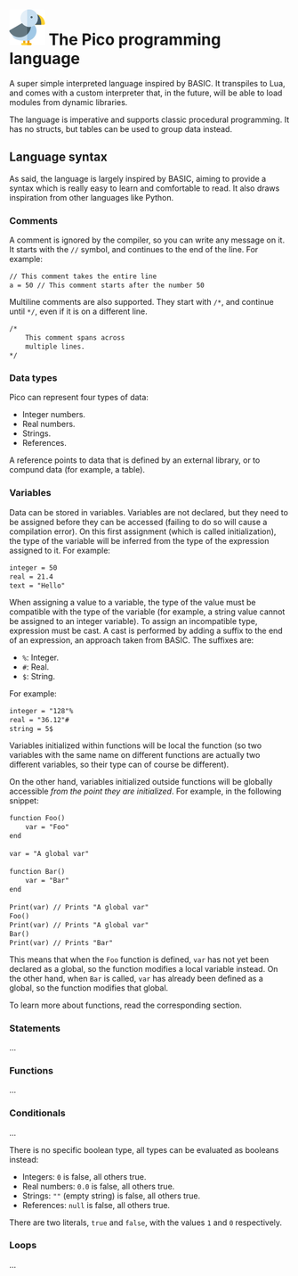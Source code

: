 # ![pico](logo.png) The Pico programming language

A super simple interpreted language inspired by BASIC. It transpiles to Lua, and comes with a
custom interpreter that, in the future, will be able to load modules from dynamic libraries.

The language is imperative and supports classic procedural programming. It has no structs, but
tables can be used to group data instead.

## Language syntax

As said, the language is largely inspired by BASIC, aiming to provide a syntax which is really easy
to learn and comfortable to read. It also draws inspiration from other languages like Python.

### Comments

A comment is ignored by the compiler, so you can write any message on it. It starts with the `//`
symbol, and continues to the end of the line. For example:

```
// This comment takes the entire line
a = 50 // This comment starts after the number 50
```

Multiline comments are also supported. They start with `/*`, and continue until `*/`, even if
it is on a different line.

```
/*
    This comment spans across
    multiple lines.
*/
```

### Data types

Pico can represent four types of data:

* Integer numbers.
* Real numbers.
* Strings.
* References.

A reference points to data that is defined by an external library, or to compund data
(for example, a table).

### Variables

Data can be stored in variables. Variables are not declared, but they need to be assigned before
they can be accessed (failing to do so will cause a compilation error). On this first assignment
(which is called initialization), the type of the variable will be inferred from the type of the
expression assigned to it. For example:

```
integer = 50
real = 21.4
text = "Hello"
```

When assigning a value to a variable, the type of the value must be compatible with the type of the
variable (for example, a string value cannot be assigned to an integer variable). To assign an
incompatible type, expression must be cast. A cast is performed by adding a suffix to the end of an
expression, an approach taken from BASIC. The suffixes are:

* `%`: Integer.
* `#`: Real.
* `$`: String.

For example:

```
integer = "128"%
real = "36.12"#
string = 5$
```

Variables initialized within functions will be local the function (so two variables with the same
name on different functions are actually two different variables, so their type can of course be
different).

On the other hand, variables initialized outside functions will be globally accessible *from the
point they are initialized*. For example, in the following snippet:

```
function Foo()
    var = "Foo"
end

var = "A global var"

function Bar()
    var = "Bar"
end

Print(var) // Prints "A global var"
Foo()
Print(var) // Prints "A global var"
Bar()
Print(var) // Prints "Bar"
```

This means that when the `Foo` function is defined, `var` has not yet been declared as a global,
so the function modifies a local variable instead. On the other hand, when `Bar` is called, `var`
has already been defined as a global, so the function modifies that global.

To learn more about functions, read the corresponding section.

### Statements

...

### Functions

...

### Conditionals

...

There is no specific boolean type, all types can be evaluated as booleans instead:

* Integers: `0` is false, all others true.
* Real numbers: `0.0` is false, all others true.
* Strings: `""` (empty string) is false, all others true.
* References: `null` is false, all others true.

There are two literals, `true` and `false`, with the values `1` and `0` respectively.

### Loops

...
